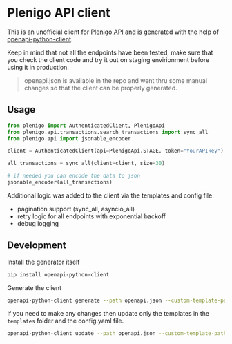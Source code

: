 # Plenigo API client 

This is an unofficial client for [Plenigo API](https://api.plenigo.com/) and is generated with the help of [openapi-python-client](https://github.com/openapi-generators/openapi-python-client). 

Keep in mind that not all the endpoints have been tested, make sure that you check the client code and try it out on staging envirionment before using it in production.

> openapi.json is available in the repo and went thru some manual changes so that the client can be properly generated.

## Usage

```python
from plenigo import AuthenticatedClient, PlenigoApi
from plenigo.api.transactions.search_transactions import sync_all
from plenigo.api import jsonable_encoder

client = AuthenticatedClient(api=PlenigoApi.STAGE, token="YourAPIkey")

all_transactions = sync_all(client=client, size=30)

# if needed you can encode the data to json
jsonable_encoder(all_transactions)
```

Additional logic was added to the client via the templates and config file:

* pagination support (sync_all, asyncio_all)
* retry logic for all endpoints with exponential backoff
* debug logging 

## Development

Install the generator itself
```sh
pip install openapi-python-client
```

Generate the client
```sh
openapi-python-client generate --path openapi.json --custom-template-path templates --config config.yml
```

If you need to make any changes then update only the templates in the `templates` folder and the config.yaml file.
```sh
openapi-python-client update --path openapi.json --custom-template-path templates --config config.yml
```

